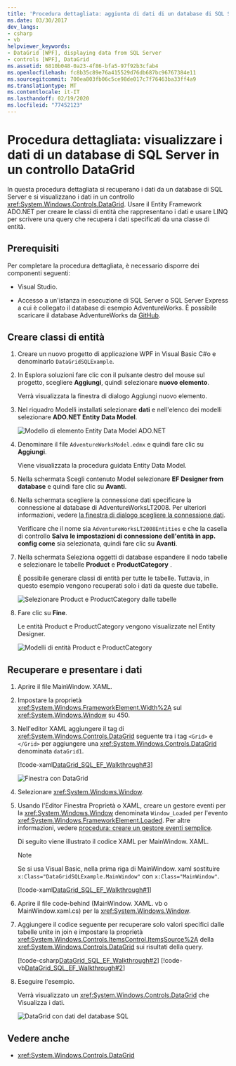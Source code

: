 ```yaml
---
title: 'Procedura dettagliata: aggiunta di dati di un database di SQL Server in un controllo DataGrid'
ms.date: 03/30/2017
dev_langs:
- csharp
- vb
helpviewer_keywords:
- DataGrid [WPF], displaying data from SQL Server
- controls [WPF], DataGrid
ms.assetid: 6810b048-0a23-4f86-bfa5-97f92b3cfab4
ms.openlocfilehash: fc8b35c89e76a415529d76db687bc96767384e11
ms.sourcegitcommit: 700ea803fb06c5ce98de017c7f76463ba33ff4a9
ms.translationtype: MT
ms.contentlocale: it-IT
ms.lasthandoff: 02/19/2020
ms.locfileid: "77452123"
---
```

# <a name="walkthrough-display-data-from-a-sql-server-database-in-a-datagrid-control"></a>Procedura dettagliata: visualizzare i dati di un database di SQL Server in un controllo DataGrid

In questa procedura dettagliata si recuperano i dati da un database di SQL Server e si visualizzano i dati in un controllo <xref:System.Windows.Controls.DataGrid>. Usare il Entity Framework ADO.NET per creare le classi di entità che rappresentano i dati e usare LINQ per scrivere una query che recupera i dati specificati da una classe di entità.

## <a name="prerequisites"></a>Prerequisiti

Per completare la procedura dettagliata, è necessario disporre dei componenti seguenti:

- Visual Studio.

- Accesso a un'istanza in esecuzione di SQL Server o SQL Server Express a cui è collegato il database di esempio AdventureWorks. È possibile scaricare il database AdventureWorks da [GitHub](https://github.com/Microsoft/sql-server-samples/releases).

## <a name="create-entity-classes"></a>Creare classi di entità

1. Creare un nuovo progetto di applicazione WPF in Visual Basic C#o e denominarlo `DataGridSQLExample`.

2. In Esplora soluzioni fare clic con il pulsante destro del mouse sul progetto, scegliere **Aggiungi**, quindi selezionare **nuovo elemento**.

     Verrà visualizzata la finestra di dialogo Aggiungi nuovo elemento.

3. Nel riquadro Modelli installati selezionare **dati** e nell'elenco dei modelli selezionare **ADO.NET Entity Data Model**.

     ![Modello di elemento Entity Data Model ADO.NET](../../wcf/feature-details/./media/ado-net-entity-data-model-item-template.png)

4. Denominare il file `AdventureWorksModel.edmx` e quindi fare clic su **Aggiungi**.

     Viene visualizzata la procedura guidata Entity Data Model.

5. Nella schermata Scegli contenuto Model selezionare **EF Designer from database** e quindi fare clic su **Avanti**.

6. Nella schermata scegliere la connessione dati specificare la connessione al database di AdventureWorksLT2008. Per ulteriori informazioni, vedere [la finestra di dialogo scegliere la connessione dati](https://docs.microsoft.com/previous-versions/dotnet/netframework-4.0/bb399244(v=vs.100)).

    Verificare che il nome sia `AdventureWorksLT2008Entities` e che la casella di controllo **Salva le impostazioni di connessione dell'entità in app. config come** sia selezionata, quindi fare clic su **Avanti**.

7. Nella schermata Seleziona oggetti di database espandere il nodo tabelle e selezionare le tabelle **Product** e **ProductCategory** .

     È possibile generare classi di entità per tutte le tabelle. Tuttavia, in questo esempio vengono recuperati solo i dati da queste due tabelle.

     ![Selezionare Product e ProductCategory dalle tabelle](./media/datagrid-sql-ef-step4.png "DataGrid_SQL_EF_Step4")

8. Fare clic su **Fine**.

     Le entità Product e ProductCategory vengono visualizzate nel Entity Designer.

     ![Modelli di entità Product e ProductCategory](./media/datagrid-sql-ef-step5.png "DataGrid_SQL_EF_Step5")

## <a name="retrieve-and-present-the-data"></a>Recuperare e presentare i dati

1. Aprire il file MainWindow. XAML.

2. Impostare la proprietà <xref:System.Windows.FrameworkElement.Width%2A> sul <xref:System.Windows.Window> su 450.

3. Nell'editor XAML aggiungere il tag di <xref:System.Windows.Controls.DataGrid> seguente tra i tag `<Grid>` e `</Grid>` per aggiungere una <xref:System.Windows.Controls.DataGrid> denominata `dataGrid1`.

     [!code-xaml[DataGrid_SQL_EF_Walkthrough#3](~/samples/snippets/csharp/VS_Snippets_Wpf/DataGrid_SQL_EF_Walkthrough/CS/MainWindow.xaml#3)]

     ![Finestra con DataGrid](./media/datagrid-sql-ef-step6.png "DataGrid_SQL_EF_Step6")

4. Selezionare <xref:System.Windows.Window>.

5. Usando l'Editor Finestra Proprietà o XAML, creare un gestore eventi per la <xref:System.Windows.Window> denominata `Window_Loaded` per l'evento <xref:System.Windows.FrameworkElement.Loaded>. Per altre informazioni, vedere [procedura: creare un gestore eventi semplice](https://docs.microsoft.com/previous-versions/visualstudio/visual-studio-2010/bb675300(v=vs.100)).

     Di seguito viene illustrato il codice XAML per MainWindow. XAML.

    > [!NOTE]
    > Se si usa Visual Basic, nella prima riga di MainWindow. xaml sostituire `x:Class="DataGridSQLExample.MainWindow"` con `x:Class="MainWindow"`.

     [!code-xaml[DataGrid_SQL_EF_Walkthrough#1](~/samples/snippets/csharp/VS_Snippets_Wpf/DataGrid_SQL_EF_Walkthrough/CS/MainWindow.xaml#1)]

6. Aprire il file code-behind (MainWindow. XAML. vb o MainWindow.xaml.cs) per la <xref:System.Windows.Window>.

7. Aggiungere il codice seguente per recuperare solo valori specifici dalle tabelle unite in join e impostare la proprietà <xref:System.Windows.Controls.ItemsControl.ItemsSource%2A> della <xref:System.Windows.Controls.DataGrid> sui risultati della query.

     [!code-csharp[DataGrid_SQL_EF_Walkthrough#2](~/samples/snippets/csharp/VS_Snippets_Wpf/DataGrid_SQL_EF_Walkthrough/CS/MainWindow.xaml.cs#2)]
     [!code-vb[DataGrid_SQL_EF_Walkthrough#2](~/samples/snippets/visualbasic/VS_Snippets_Wpf/DataGrid_SQL_EF_Walkthrough/VB/MainWindow.xaml.vb#2)]

8. Eseguire l'esempio.

     Verrà visualizzato un <xref:System.Windows.Controls.DataGrid> che Visualizza i dati.

     ![DataGrid con dati del database SQL](./media/datagrid-sql-ef-step7.png "DataGrid_SQL_EF_Step7")

## <a name="see-also"></a>Vedere anche

- <xref:System.Windows.Controls.DataGrid>
